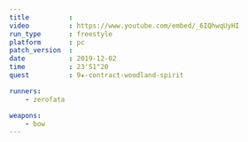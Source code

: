```yaml
---
title          :
video          : https://www.youtube.com/embed/_6IQhwqUyHI
run_type       : freestyle
platform       : pc
patch_version  : 
date           : 2019-12-02
time           : 23'51"20
quest          : 9★-contract-woodland-spirit

runners:
    - zerofata

weapons:
    - bow
---
```

